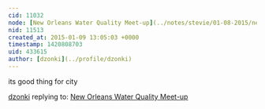 ```yaml
---
cid: 11032
node: [New Orleans Water Quality Meet-up](../notes/stevie/01-08-2015/new-orleans-water-quality-meet-up)
nid: 11513
created_at: 2015-01-09 13:05:03 +0000
timestamp: 1420808703
uid: 433615
author: [dzonki](../profile/dzonki)
---
```


its good thing for city

[dzonki](../profile/dzonki) replying to: [New Orleans Water Quality Meet-up](../notes/stevie/01-08-2015/new-orleans-water-quality-meet-up)

